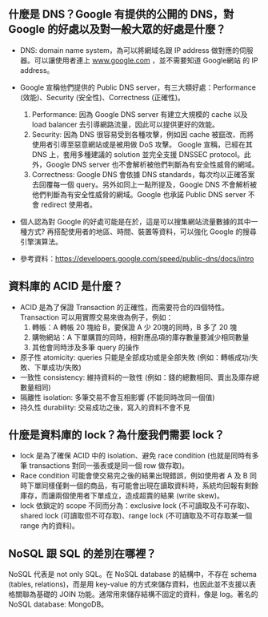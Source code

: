 ## 什麼是 DNS？Google 有提供的公開的 DNS，對 Google 的好處以及對一般大眾的好處是什麼？
- DNS: domain name system，為可以將網域名跟 IP address 做對應的伺服器。可以讓使用者連上 www.google.com ，並不需要知道 Google網站 的 IP address。
- Google 宣稱他們提供的 Public DNS server，有三大類好處：Performance (效能)、Security (安全性)、Correctness (正確性)。
  1. Performance: 因為 Google DNS server 有建立大規模的 cache 以及 load balancer 去引導網路流量，因此可以提供更好的效能。
  2. Security: 因為 DNS 很容易受到各種攻擊，例如因 cache 被竄改、而將使用者引導至惡意網站或是被用做 DoS 攻擊。 Google 宣稱，已經在其 DNS 上，套用多種建議的 solution 並完全支援 DNSSEC protocol。此外，Google DNS server 也不會解析被他們判斷為有安全性威脅的網域。
  3. Correctness: Google DNS 會依據 DNS standards，每次均以正確答案去回覆每一個 query。另外如同上一點所提及，Google DNS 不會解析被他們判斷為有安全性威脅的網域。Google 也承諾 Public DNS server 不會 redirect 使用者。
- 個人認為對 Google 的好處可能是在於，這是可以搜集網站流量數據的其中一種方式? 再搭配使用者的地區、時間、裝置等資料，可以強化 Google 的搜尋引擎演算法。 

- 參考資料：https://developers.google.com/speed/public-dns/docs/intro

## 資料庫的 ACID 是什麼？
- ACID 是為了保證 Transaction 的正確性，而需要符合的四個特性。Transaction 可以用實際交易來做為例子，例如：
  1. 轉帳：A 轉帳 20 塊給 B，要保證 A 少 20塊的同時，B 多了 20 塊
  2. 購物網站：A 下單購買的同時，相對應品項的庫存數量要減少相同數量
  3. 其他會同時涉及多筆 query 的操作
- 原子性 atomicity: queries 只能是全部成功或是全部失敗 (例如：轉帳成功/失敗、下單成功/失敗)
- 一致性 consistency: 維持資料的一致性 (例如：錢的總數相同、賣出及庫存總數量相同)
- 隔離性 isolation: 多筆交易不會互相影響 (不能同時改同一個值)
- 持久性 durability: 交易成功之後，寫入的資料不會不見

## 什麼是資料庫的 lock？為什麼我們需要 lock？
- lock 是為了確保 ACID 中的 isolation、避免 race condition (也就是同時有多筆 transactions 對同一張表或是同一個 row 做存取)。
- Race condition 可能會使交易完之後的結果出現錯誤，例如使用者 A 及 B 同時下單同樣僅剩一個的商品，有可能會出現在讀取資料時，系統均回報有剩餘庫存，而讓兩個使用者下單成立，造成超賣的結果 (write skew)。
- lock 依鎖定的 scope 不同而分為：exclusive lock (不可讀取及不可存取)、shared lock (可讀取但不可存取)、range lock (不可讀取及不可存取某一個 range 內的資料)。

## NoSQL 跟 SQL 的差別在哪裡？
NoSQL 代表是 not only SQL。在 NoSQL database 的結構中，不存在 schema (tables, relations)，而是用 key-value 的方式來儲存資料，也因此並不支援以表格關聯為基礎的 JOIN 功能。通常用來儲存結構不固定的資料，像是 log。著名的 NoSQL database: MongoDB。